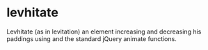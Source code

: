 levhitate
=========

Levhitate (as in levitation) an element increasing and decreasing his paddings using and the standard jQuery animate functions.

